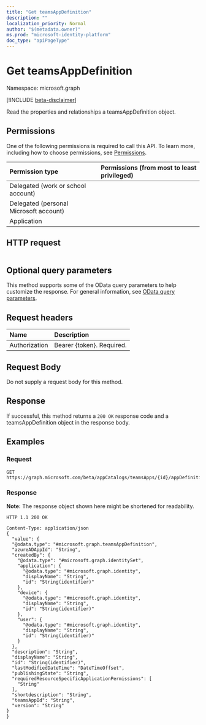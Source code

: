 ```yaml
---
title: "Get teamsAppDefinition"
description: ""
localization_priority: Normal
author: "$(metadata.owner)"
ms.prod: "microsoft-identity-platform"
doc_type: "apiPageType"
---
```


# Get teamsAppDefinition

Namespace: microsoft.graph

[!INCLUDE [beta-disclaimer](../../includes/beta-disclaimer.md)]

Read the properties and relationships a teamsAppDefinition object.

## Permissions

One of the following permissions is required to call this API. To learn more, including how to choose permissions, see [Permissions](/graph/permissions-reference).

| Permission type                        | Permissions (from most to least privileged) |
| :------------------------------------- | :------------------------------------------ |
| Delegated (work or school account)     |                                             |
| Delegated (personal Microsoft account) |                                             |
| Application                            |                                             |

## HTTP request

<!-- {
  "blockType": "ignored"
}
-->

```http

```

## Optional query parameters

This method supports some of the OData query parameters to help customize the response. For general information, see [OData query parameters](/graph/query-parameters).

## Request headers

| Name          | Description               |
| :------------ | :------------------------ |
| Authorization | Bearer {token}. Required. |

## Request Body

<!-- Actions and Functions -->

<!-- CRUD Methods -->

Do not supply a request body for this method.

## Response

If successful, this method returns a `200 OK` response code and a teamsAppDefinition object in the response body.

## Examples

### Request

<!-- {
  "blockType": "request",
  "name": "get_teamsappdefinition"
}
-->

```http
GET https://graph.microsoft.com/beta/appCatalogs/teamsApps/{id}/appDefinitions/{id}

```

### Response

**Note:** The response object shown here might be shortened for readability.

<!-- {
  "blockType": "response",
  "truncated": true,
  "@odata.type": "Microsoft.Teams.GraphSvc.teamsAppDefinition"
}
-->

```http
HTTP 1.1 200 OK

Content-Type: application/json
{
  "value": {
  "@odata.type": "#microsoft.graph.teamsAppDefinition",
  "azureADAppId": "String",
  "createdBy": {
    "@odata.type": "#microsoft.graph.identitySet",
    "application": {
      "@odata.type": "#microsoft.graph.identity",
      "displayName": "String",
      "id": "String(identifier)"
    },
    "device": {
      "@odata.type": "#microsoft.graph.identity",
      "displayName": "String",
      "id": "String(identifier)"
    },
    "user": {
      "@odata.type": "#microsoft.graph.identity",
      "displayName": "String",
      "id": "String(identifier)"
    }
  },
  "description": "String",
  "displayName": "String",
  "id": "String(identifier)",
  "lastModifiedDateTime": "DateTimeOffset",
  "publishingState": "String",
  "requiredResourceSpecificApplicationPermissions": [
    "String"
  ],
  "shortdescription": "String",
  "teamsAppId": "String",
  "version": "String"
}
}

```
